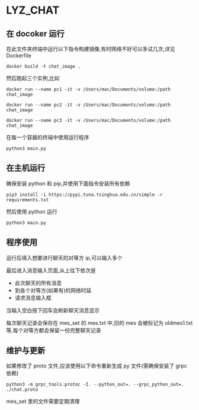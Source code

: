 # LYZ_CHAT

## 在 docoker 运行

在此文件夹终端中运行以下指令构建镜像,有时网络不好可以多试几次,详见 Dockerfile

```
docker build -t chat_image .
```

然后跑起三个实例,比如

```
docker run --name pc1 -it -v /Users/mac/Documents/volume:/path chat_image

docker run --name pc2 -it -v /Users/mac/Documents/volume:/path chat_image

docker run --name pc3 -it -v /Users/mac/Documents/volume:/path chat_image
```

在每一个容器的终端中使用运行程序

```
python3 main.py
```

## 在主机运行

确保安装 python 和 pip,并使用下面指令安装所有依赖

```
pip3 install -i https://pypi.tuna.tsinghua.edu.cn/simple -r requirements.txt
```

然后使用 python 运行

```
python3 main.py
```

## 程序使用

运行后填入想要进行聊天的对等方 ip,可以输入多个

最后进入消息输入页面,从上往下依次是

- 此次聊天的所有消息
- 到各个对等方(如果有)的网络时延
- 请求消息输入框

当输入空白按下回车会刷新聊天消息显示

每次聊天记录会保存在 mes_set 的 mes.txt 中,旧的 mes 会被标记为 oldmes1.txt 等,每个对等方都会保留一份完整聊天记录

## 维护与更新

如果修改了 proto 文件,应该使用以下命令重新生成 py 文件(需确保安装了 grpc 依赖)

```
python3 -m grpc_tools.protoc -I. --python_out=. --grpc_python_out=. ./chat.proto
```

mes_set 里的文件需要定期清理
